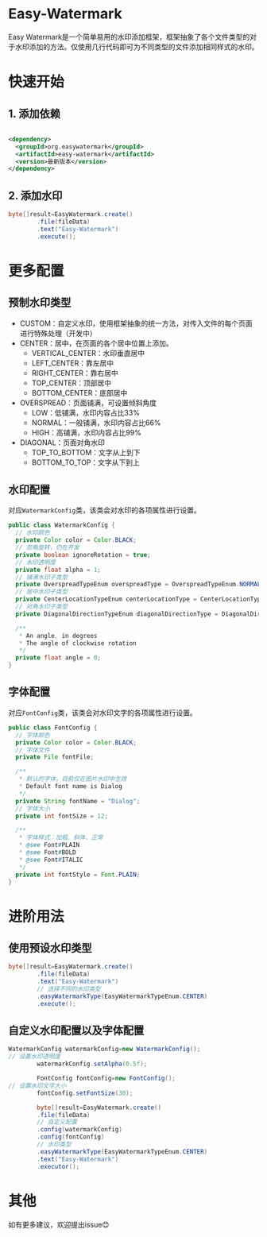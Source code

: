 # Easy-Watermark

Easy Watermark是一个简单易用的水印添加框架，框架抽象了各个文件类型的对于水印添加的方法。仅使用几行代码即可为不同类型的文件添加相同样式的水印。

# 快速开始

## 1. 添加依赖

```xml

<dependency>
  <groupId>org.easywatermark</groupId>
  <artifactId>easy-watermark</artifactId>
  <version>最新版本</version>
</dependency>
```

## 2. 添加水印

```java
byte[]result=EasyWatermark.create()
        .file(fileData)
        .text("Easy-Watermark")
        .execute();
```

# 更多配置

## 预制水印类型

- CUSTOM：自定义水印，使用框架抽象的统一方法，对传入文件的每个页面进行特殊处理（开发中）
- CENTER：居中，在页面的各个居中位置上添加。
  - VERTICAL_CENTER：水印垂直居中
  - LEFT_CENTER：靠左居中
  - RIGHT_CENTER：靠右居中
  - TOP_CENTER：顶部居中
  - BOTTOM_CENTER：底部居中
- OVERSPREAD：页面铺满，可设置倾斜角度
  - LOW：低铺满，水印内容占比33%
  - NORMAL：一般铺满，水印内容占比66%
  - HIGH：高铺满，水印内容占比99%
- DIAGONAL：页面对角水印
  - TOP_TO_BOTTOM：文字从上到下
  - BOTTOM_TO_TOP：文字从下到上

## 水印配置

对应`WatermarkConfig`类，该类会对水印的各项属性进行设置。

```java
public class WatermarkConfig {
  // 水印颜色
  private Color color = Color.BLACK;
  // 忽略旋转，仍在开发
  private boolean ignoreRotation = true;
  // 水印透明度
  private float alpha = 1;
  // 铺满水印子类型
  private OverspreadTypeEnum overspreadType = OverspreadTypeEnum.NORMAL;
  // 居中水印子类型
  private CenterLocationTypeEnum centerLocationType = CenterLocationTypeEnum.VERTICAL_CENTER;
  // 对角水印子类型
  private DiagonalDirectionTypeEnum diagonalDirectionType = DiagonalDirectionTypeEnum.TOP_TO_BOTTOM;

  /**
   * An angle, in degrees
   * The angle of clockwise rotation
   */
  private float angle = 0;
}
```

## 字体配置

对应`FontConfig`类，该类会对水印文字的各项属性进行设置。

```java
public class FontConfig {
  // 字体颜色
  private Color color = Color.BLACK;
  // 字体文件
  private File fontFile;

  /**
   * 默认的字体，目前仅在图片水印中生效
   * Default font name is Dialog
   */
  private String fontName = "Dialog";
  // 字体大小
  private int fontSize = 12;

  /**
   * 字体样式：加粗、斜体、正常
   * @see Font#PLAIN
   * @see Font#BOLD
   * @see Font#ITALIC
   */
  private int fontStyle = Font.PLAIN;
}
```

# 进阶用法

## 使用预设水印类型

```java
byte[]result=EasyWatermark.create()
        .file(fileData)
        .text("Easy-Watermark")
        // 选择不同的水印类型
        .easyWatermarkType(EasyWatermarkTypeEnum.CENTER)
        .execute();
```

## 自定义水印配置以及字体配置

```java
WatermarkConfig watermarkConfig=new WatermarkConfig();
// 设置水印透明度
        watermarkConfig.setAlpha(0.5f);

        FontConfig fontConfig=new FontConfig();
// 设置水印文字大小
        fontConfig.setFontSize(30);

        byte[]result=EasyWatermark.create()
        .file(fileData)
        // 自定义配置
        .config(watermarkConfig)
        .config(fontConfig)
        // 水印类型
        .easyWatermarkType(EasyWatermarkTypeEnum.CENTER)
        .text("Easy-Watermark")
        .executor();
```

# 其他

如有更多建议，欢迎提出issue😊
